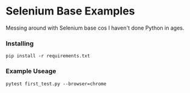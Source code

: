 # Selenium Base Examples

Messing around with Selenium base cos I haven't done Python in ages.

### Installing

```
pip install -r requirements.txt
```

### Example Useage

```
pytest first_test.py --browser=chrome
```

